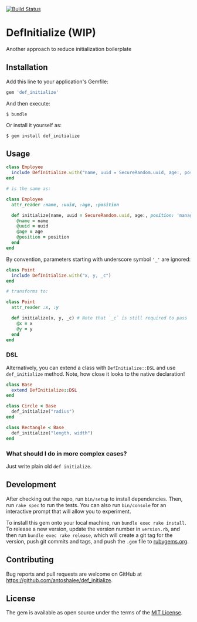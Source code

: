 [![Build Status](https://travis-ci.org/antoshalee/def_initialize.svg?branch=master)](https://travis-ci.org/antoshalee/def_initialize)

# DefInitialize (WIP)

Another approach to reduce initialization boilerplate


## Installation

Add this line to your application's Gemfile:

```ruby
gem 'def_initialize'
```

And then execute:

    $ bundle

Or install it yourself as:

    $ gem install def_initialize

## Usage

```ruby
class Employee
  include DefInitialize.with("name, uuid = SecureRandom.uuid, age:, position: 'manager'")
end

# is the same as:

class Employee
  attr_reader :name, :uuid, :age, :position

  def initialize(name, uuid = SecureRandom.uuid, age:, position: 'manager')
    @name = name
    @uuid = uuid
    @age = age
    @position = position
  end
end
```

By convention, parameters starting with underscore symbol `'_'` are ignored:

```ruby
class Point
  include DefInitialize.with("x, y, _c")
end

# transforms to:

class Point
  attr_reader :x, :y

  def initialize(x, y, _c) # Note that `_c` is still required to pass
    @x = x
    @y = y
  end
end
```

### DSL

Alternatively, you can extend a class with `DefInitialize::DSL` and use `def_initialize` method. Note, how close it looks to the native declaration!

```ruby
class Base
  extend DefInitialize::DSL
end

class Circle < Base
  def_initialize("radius")
end

class Rectangle < Base
  def_initialize("length, width")
end
```

### What should I do in more complex cases?

Just write plain old `def initialize`.


## Development

After checking out the repo, run `bin/setup` to install dependencies. Then, run `rake spec` to run the tests. You can also run `bin/console` for an interactive prompt that will allow you to experiment.

To install this gem onto your local machine, run `bundle exec rake install`. To release a new version, update the version number in `version.rb`, and then run `bundle exec rake release`, which will create a git tag for the version, push git commits and tags, and push the `.gem` file to [rubygems.org](https://rubygems.org).

## Contributing

Bug reports and pull requests are welcome on GitHub at https://github.com/antoshalee/def_initialize.

## License

The gem is available as open source under the terms of the [MIT License](https://opensource.org/licenses/MIT).
